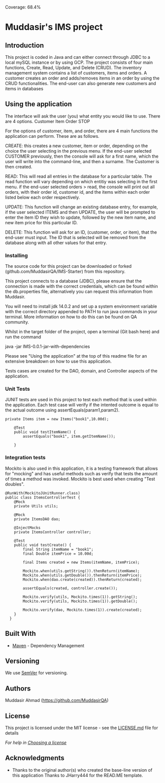 Coverage: 68.4%
# Muddasir's IMS project



## Introduction

This project is coded in Java and can either connect through JDBC to a local mySQL instance or by using GCP. The project consists of four main functions, Create, Read, Update, and Delete (CRUD). The inventory management system contains a list of customers, items and orders. A customer creates an order and adds/removes items in an order by using the CRUD functionalities. The end-user can also generate new customers and items in databases

## Using the application

The interface will ask the user (you) what entity you would like to use. There are 4 options.
Customer
Item
Order
STOP

For the options of customer, item, and order, there are 4 main functions the application can perform. These are as follows.

CREATE: this creates a new customer, item or order, depending on the choice the user selecting in the previous menu. 
If the end-user selected CUSTOMER previously, then the console will ask for a first name, which the user will write into the command-line, and then a surname. The Customer is then created.

READ: This will read all entries in the database for a particular table. The read function will vary depending on which entitiy was selecting in the first menu. 
if the end-user selected orders > read, the console will print out all orders, with their order id, customer id, and the items within each order listed below each order respectively.

UPDATE: This function will change an existing database entry, for example, if the user selected ITEMS and then UPDATE, the user will be prompted to enter the item ID they wish to update, followed by the new item name, and new item price for this particular ID.

DELETE: This function will ask for an ID, (customer, order, or item), that the end-user must input. The ID that is selected will be removed from the database along with all other values for that entry.



### Installing

The source code for this project can be downloaded or forked (github.com/MuddasirQA/IMS-Starter) from this repository.

This project connects to a database (JDBC), please ensure that the connection is made with the correct credentials, which can be found within the db.properties file, alternatively you can request this information from Muddasir.

You will need to install jdk 14.0.2 and set up a system environment variable with the correct directory appended to PATH to run java commands in your terminal. More information on how to do this can be found on QA community.

Whilst in the target folder of the project, open a terminal (Git bash here) and run the command 

java -jar IMS-0.0.1-jar-with-dependencies

Please see "Using the application" at the top of this readme file for an extensive breakdown on how to use this application.



Tests cases are created for the DAO, domain, and Controller aspects of the application.

### Unit Tests 

JUNIT tests are used in this project to test each method that is used within the application. Each test case will verify if the intented outcome is equal to the actual outcome using assertEquals(param1,param2). 

``` 
private Items item = new Items("book1",10.00d);

	@Test
	public void testItemName() {
		assertEquals("book1", item.getItemName());

	}
```



### Integration tests
Mockito is also used in this application, it is a testing framework that allows for "mocking" and has useful methods such as verify that tests the amount of times a method was invoked. Mockito is best used when creating "Test doubles". 
```
@RunWith(MockitoJUnitRunner.class)
public class ItemsControllerTest {
	@Mock
	private Utils utils;

	@Mock
	private ItemsDAO dao;

	@InjectMocks
	private ItemsController controller;

	@Test
	public void testCreate() {
		final String itemName = "book1";
		final Double itemPrice = 10.00d;

		final Items created = new Items(itemName, itemPrice);

		Mockito.when(utils.getString()).thenReturn(itemName);
		Mockito.when(utils.getDouble()).thenReturn(itemPrice);
		Mockito.when(dao.create(created)).thenReturn(created);

		assertEquals(created, controller.create());

		Mockito.verify(utils, Mockito.times(1)).getString();
		Mockito.verify(utils, Mockito.times(1)).getDouble();

		Mockito.verify(dao, Mockito.times(1)).create(created);
	}
  }
```



## Built With

* [Maven](https://maven.apache.org/) - Dependency Management

## Versioning

We use [SemVer](http://semver.org/) for versioning.

## Authors

Muddasir Ahmad (https://github.com/MuddasirQA)

## License

This project is licensed under the MIT license - see the [LICENSE.md](LICENSE.md) file for details 

*For help in [Choosing a license](https://choosealicense.com/)*

## Acknowledgments

* Thanks to the original author(s) who created the base-line version of this application
Thanks to JHarry444 for the READ.ME template.

